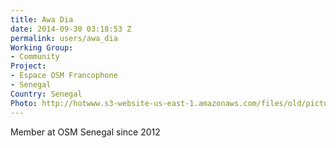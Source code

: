 ```yaml
---
title: Awa Dia
date: 2014-09-30 03:18:53 Z
permalink: users/awa_dia
Working Group:
- Community
Project:
- Espace OSM Francophone
- Senegal
Country: Senegal
Photo: http://hotwww.s3-website-us-east-1.amazonaws.com/files/old/pictures/picture-207-1432575659.jpg
---
```


<p>Member at OSM Senegal since 2012</p>
